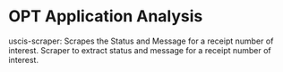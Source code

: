 # OPT Application Analysis 

uscis-scraper: Scrapes the Status and Message for a receipt number of interest.
Scraper to extract status and message for a receipt number of interest.

